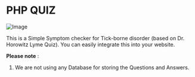# PHP QUIZ

 ![Image](https://raw.githubusercontent.com/arjunsk/php-quiz/master/screenshot/how_it_looks.png)

This is a Simple Symptom checker for Tick-borne disorder (based on Dr. Horowitz Lyme Quiz). You can easily integrate this into your website.

**Please note** : 
1. We are not using any Database for storing the Questions and Answers.
